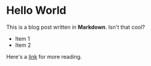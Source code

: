 # Hello World

This is a blog post written in **Markdown**. Isn't that cool?

- Item 1
- Item 2

Here's a [link](https://reactjs.org) for more reading.
